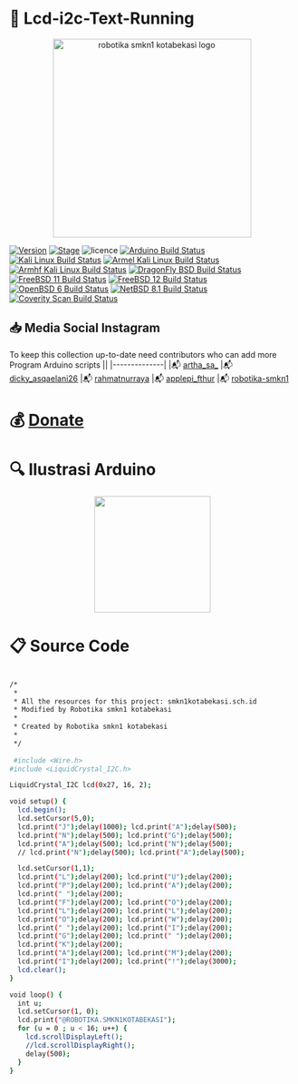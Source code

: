 

# :pushpin: Lcd-i2c-Text-Running



<p align="center">
  <img src="https://i.postimg.cc/tRZw0xQ4/logo-removebg-preview.png" alt="robotika smkn1 kotabekasi logo"/ style="height:350px;" "width: 350px;">
</p>


[![Version](https://img.shields.io/badge/VENOM-1.0.17-brightgreen.svg?maxAge=259200)]()
[![Stage](https://img.shields.io/badge/Release-Stable-brightgreen.svg)]()
![licence](https://img.shields.io/badge/license-GPLv3-brightgreen.svg)
[![Arduino Build Status](https://buildbot.aircrack-ng.org/badges/aircrack-ng-alpine.svg?left_text=Alpine%20Linux%20Build)](##Link##)
[![Kali Linux Build Status](https://buildbot.aircrack-ng.org/badges/aircrack-ng-kali.svg?left_text=Kali%20Linux%20Build)](##Link##)
[![Armel Kali Linux Build Status](https://buildbot.aircrack-ng.org/badges/aircrack-ng-armel.svg?left_text=Armel%20Kali%20Linux%20Build)](##Link##)
[![Armhf Kali Linux Build Status](https://buildbot.aircrack-ng.org/badges/aircrack-ng-armhf.svg?left_text=Armhf%20Kali%20Linux%20Build)](##Link##)
[![DragonFly BSD Build Status](https://buildbot.aircrack-ng.org/badges/aircrack-ng-dfly.svg?left_text=DragonFly%20Build)](##Link##)
[![FreeBSD 11 Build Status](https://buildbot.aircrack-ng.org/badges/aircrack-ng-fbsd-11.svg?left_text=FreeBSD%2011%20Build)](##Link##)
[![FreeBSD 12 Build Status](https://buildbot.aircrack-ng.org/badges/aircrack-ng-fbsd-12.svg?left_text=FreeBSD%2012%20Build)](##Link##)
[![OpenBSD 6 Build Status](https://buildbot.aircrack-ng.org/badges/aircrack-ng-obsd.svg?left_text=OpenBSD%20Build)](##Link##)
[![NetBSD 8.1 Build Status](https://buildbot.aircrack-ng.org/badges/aircrack-ng-netbsd81.svg?left_text=NetBSD%20Build)](##Link##)
[![Coverity Scan Build Status](https://scan.coverity.com/projects/aircrack-ng/badge.svg)](##Link##)



## :inbox_tray: Media Social Instagram

To keep this collection up-to-date need contributors who can add more Program Arduino scripts
||
|--------------|
|:mailbox_with_mail: [artha_sa_](https://www.instagram.com/artha_sa_/)
|:mailbox_with_mail: [dicky_asqaelani26](https://www.instagram.com/dicky_asqaelani26/)
|:mailbox_with_mail: [rahmatnurraya](https://www.instagram.com/rahmatnurraya990/)
|:mailbox_with_mail: [applepi_fthur](https://www.instagram.com/applepi_fthur/)
|:mailbox_with_mail: [robotika-smkn1](https://www.instagram.com/robotika.smkn1kotabekasi/)


# :moneybag: [Donate](https://saweria.co/arthasyarif)


# :mag: Ilustrasi Arduino

<p align="center">
  <img src="https://i.postimg.cc/L6wGQLL4/68747470733a2f2f692e706f7374696d672e63632f726d3050564c42532f44485431312d44616e2d4c43442d69322d432d62.png" style="height:205px;" "width:205px;"/>
</p>


# :clipboard: Source Code

```bash

/*
 * 
 * All the resources for this project: smkn1kotabekasi.sch.id
 * Modified by Robotika smkn1 kotabekasi
 * 
 * Created by Robotika smkn1 kotabekasi
 * 
 */
 
 #include <Wire.h>
#include <LiquidCrystal_I2C.h>

LiquidCrystal_I2C lcd(0x27, 16, 2);

void setup() {
  lcd.begin();
  lcd.setCursor(5,0);
  lcd.print("J");delay(1000); lcd.print("A");delay(500);
  lcd.print("N");delay(500); lcd.print("G");delay(500);
  lcd.print("A");delay(500); lcd.print("N");delay(500);
  // lcd.print("N");delay(500); lcd.print("A");delay(500);

  lcd.setCursor(1,1);
  lcd.print("L");delay(200); lcd.print("U");delay(200);
  lcd.print("P");delay(200); lcd.print("A");delay(200);
  lcd.print(" ");delay(200);   
  lcd.print("F");delay(200); lcd.print("O");delay(200);
  lcd.print("L");delay(200); lcd.print("L");delay(200);
  lcd.print("O");delay(200); lcd.print("W");delay(200);
  lcd.print(" ");delay(200); lcd.print("I");delay(200);
  lcd.print("G");delay(200); lcd.print(" ");delay(200);
  lcd.print("K");delay(200);
  lcd.print("A");delay(200); lcd.print("M");delay(200);
  lcd.print("I");delay(200); lcd.print("!");delay(3000);  
  lcd.clear();
}

void loop() {
  int u;
  lcd.setCursor(1, 0);
  lcd.print("@ROBOTIKA.SMKN1KOTABEKASI");
  for (u = 0 ; u < 16; u++) {
    lcd.scrollDisplayLeft();
    //lcd.scrollDisplayRight();
    delay(500);
  }
}

 

```
